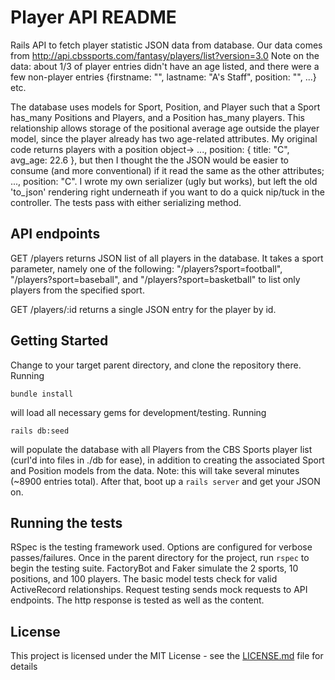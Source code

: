 # Player API README

Rails API to fetch player statistic JSON data from database.  Our data comes from http://api.cbssports.com/fantasy/players/list?version=3.0
Note on the data: about 1/3 of player entries didn't have an age listed, and there were a few non-player entries
{firstname: "", lastname: "A's Staff", position: "", ...} etc.  

The database uses models for Sport, Position, and Player such that a Sport has_many Positions and Players, and a Position has_many players.
This relationship allows storage of the positional average age outside the player model, since the player already has two age-related attributes.
My original code returns players with a position object-> ..., position: { title: "C", avg_age: 22.6 }, but then I thought the the JSON would be easier to consume (and more conventional) if it read the same as the other attributes; ..., position: "C". I wrote my own serializer (ugly but works), but left the old 'to_json' rendering right underneath if you want to do a quick nip/tuck in the controller. The tests pass with either serializing method.

## API endpoints

  GET /players  returns JSON list of all players in the database.
    It takes a sport parameter, namely one of the following:
    "/players?sport=football", "/players?sport=baseball", and "/players?sport=basketball"
    to list only players from the specified sport.

  GET /players/:id    returns a single JSON entry for the player by id.


## Getting Started

Change to your target parent directory, and clone the repository there.  Running
```
bundle install
```
will load all necessary gems for development/testing.  Running
```
rails db:seed
```
will populate the database with all Players from the CBS Sports player list (curl'd into files in ./db for ease), in addition
to creating the associated Sport and Position models from the data.
Note: this will take several minutes (~8900 entries total).  After that, boot up a ```rails server``` and get your JSON on.



## Running the tests

RSpec is the testing framework used.  Options are configured for verbose passes/failures.
Once in the parent directory for the project, run ```rspec``` to begin the testing suite.
FactoryBot and Faker simulate the 2 sports, 10 positions, and 100 players.
The basic model tests check for valid ActiveRecord relationships.
Request testing sends mock requests to API endpoints.  The http response is tested as well as the content.






## License

This project is licensed under the MIT License - see the [LICENSE.md](LICENSE.md) file for details

